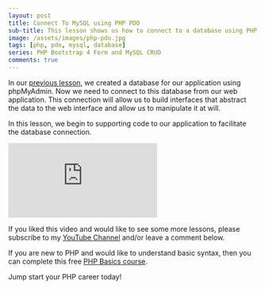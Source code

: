 ```yaml
---
layout: post
title: Connect To MySQL using PHP PDO
sub-title: This lesson shows us how to connect to a database using PHP Data Objects (PDO). 
image: /assets/images/php-pdo.jpg
tags: [php, pdo, mysql, database]
series: PHP Bootstrap 4 Form and MySQL CRUD
comments: true
---
```


In our [previous lesson](https://trevoirwilliams.github.io/2019-11-04-phpMyAdmin-design/), we created a database for our application using phpMyAdmin. Now we need to connect to this database from our web application. This connection will allow us to build interfaces that abstract the data to the web interface and allow us to manipulate it at will.

In this lesson, we begin to supporting code to our application to facilitate the database connection.    

<div class="well embed-container">
    <iframe  src="https://www.youtube.com/embed/EfuBSwpLNGo" frameborder="0" allow="accelerometer; autoplay; encrypted-media; gyroscope; picture-in-picture" allowfullscreen></iframe>
</div>

If you liked this video and would like to see some more lessons, please subscribe to my [YouTube Channel](http://bit.ly/2JlTIs4) and/or leave a comment below.


If you are new to PHP and would like to understand basic syntax, then you can complete this free [PHP Basics course](http://bit.ly/2nEh7NT). 

Jump start your PHP career today! 
